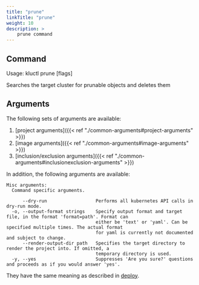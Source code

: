 ```yaml
---
title: "prune"
linkTitle: "prune"
weight: 10
description: >
    prune command
---
```


## Command
<!-- BEGIN SECTION "prune" "Usage" false -->
Usage: kluctl prune [flags]

Searches the target cluster for prunable objects and deletes them
<!-- END SECTION -->

## Arguments
The following sets of arguments are available:
1. [project arguments]({{< ref "./common-arguments#project-arguments" >}})
1. [image arguments]({{< ref "./common-arguments#image-arguments" >}})
1. [inclusion/exclusion arguments]({{< ref "./common-arguments#inclusionexclusion-arguments" >}})

In addition, the following arguments are available:
<!-- BEGIN SECTION "prune" "Misc arguments" true -->
```
Misc arguments:
  Command specific arguments.

      --dry-run                  Performs all kubernetes API calls in dry-run mode.
  -o, --output-format strings    Specify output format and target file, in the format 'format=path'. Format can
                                 either be 'text' or 'yaml'. Can be specified multiple times. The actual format
                                 for yaml is currently not documented and subject to change.
      --render-output-dir path   Specifies the target directory to render the project into. If omitted, a
                                 temporary directory is used.
  -y, --yes                      Suppresses 'Are you sure?' questions and proceeds as if you would answer 'yes'.

```
<!-- END SECTION -->

They have the same meaning as described in [deploy](#deploy).
